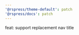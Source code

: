 ```yaml
---
'@rspress/theme-default': patch
'@rspress/docs': patch
---
```


feat: support replacement nav title
